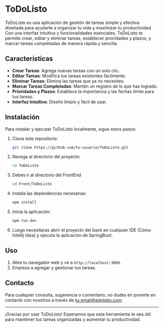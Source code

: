# ToDoListo

ToDoListo es una aplicación de gestión de tareas simple y efectiva diseñada para ayudarte a organizar tu vida y maximizar tu productividad. Con una interfaz intuitiva y funcionalidades esenciales, ToDoListo te permite crear, editar y eliminar tareas, establecer prioridades y plazos, y marcar tareas completadas de manera rápida y sencilla.

## Características

- **Crear Tareas**: Agrega nuevas tareas con un solo clic.
- **Editar Tareas**: Modifica tus tareas existentes fácilmente.
- **Eliminar Tareas**: Elimina las tareas que ya no necesites.
- **Marcar Tareas Completadas**: Mantén un registro de lo que has logrado.
- **Prioridades y Plazos**: Establece la importancia y las fechas límite para tus tareas.
- **Interfaz Intuitiva**: Diseño limpio y fácil de usar.

## Instalación

Para instalar y ejecutar ToDoListo localmente, sigue estos pasos:

1. Clona este repositorio:
    ```sh
    git clone https://github.com/tu-usuario/ToDoListo.git
    ```

2. Navega al directorio del proyecto:
    ```sh
    cd ToDoListo
    ```
3. Debes ir al directorio del FrontEnd
   ```sh
   cd Front/ToDoListo
   ```

4. Instala las dependencias necesarias:
    ```sh
    npm install
    ```

5. Inicia la aplicación:
    ```sh
    npm run dev
    ```
6. Luego necesitaras abrir el proyecto del back en cualquier IDE (Cómo Intellij Idea) y ejecuta la aplicación de SpringBoot.

## Uso

1. Abre tu navegador web y ve a `http://localhost:3000`.
2. Empieza a agregar y gestionar tus tareas.

## Contacto

Para cualquier consulta, sugerencia o comentario, no dudes en ponerte en contacto con nosotros a través de [tu-email@ejemplo.com](mailto:tu-email@ejemplo.com).

---

¡Gracias por usar ToDoListo! Esperamos que esta herramienta te sea útil para mantener tus tareas organizadas y aumentar tu productividad.
